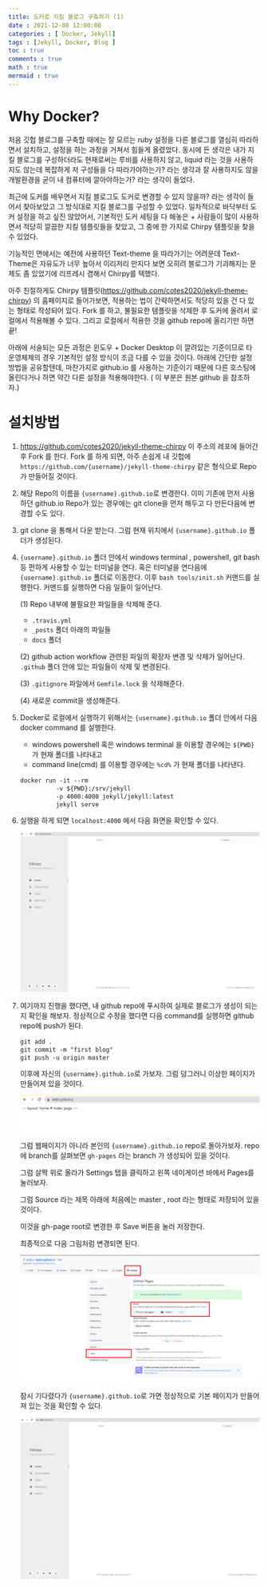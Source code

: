 ```yaml
---
title: 도커로 지킬 블로그 구축하기 (1)
date : 2021-12-08 12:00:00
categories : [ Docker, Jekyll]
tags : [Jekyll, Docker, Blog ]
toc : true
comments : true
math : true
mermaid : true
---
```



# Why Docker?

 처음 깃헙 블로그를 구축할 때에는 잘 모르는 ruby 설정을 다른 블로그를 열심히 따라하면서 설치하고, 설정을 하는 과정을 거쳐서 힘들게 올렸었다. 동시에 든 생각은 내가 지킬 블로그를 구성하더라도 현재로써는 루비를 사용하지 않고, liquid 라는 것을 사용하지도 않는데 복잡하게 저 구성들을 다 따라가야하는가? 라는 생각과 잘 사용하지도 않을 개발환경을 굳이 내 컴퓨터에 깔아야하는가? 라는 생각이 들었다. 

 최근에 도커를 배우면서 지킬 블로그도 도커로 변경할 수 있지 않을까? 라는 생각이 들어서 찾아보았고 그 방식대로 지킬 블로그를 구성할 수 있었다. 일차적으로 바닥부터 도커 설정을 하고 싶진 않았어서, 기본적인 도커 세팅을 다 해놓은 + 사람들이 많이 사용하면서 적당히 깔끔한 지킬 템플릿들을 찾았고, 그 중에 한 가지로 Chirpy 템플릿을 찾을 수 있었다. 

 기능적인 면에서는 예전에 사용하던 Text-theme 을 따라가기는 어려운데 Text-Theme은 자유도가 너무 높아서 이리저리 만지다 보면 오히려 블로그가 기괴해지는 문제도 좀 있었기에 리프레시 겸해서 Chirpy를 택했다. 


 아주 친절하게도 Chirpy 템플릿(https://github.com/cotes2020/jekyll-theme-chirpy) 의 홈페이지로 들어가보면, 적용하는 법이 간략하면서도 적당히 있을 건 다 있는 형태로 작성되어 있다. Fork 를 하고, 불필요한 템플릿을 삭제한 후 도커에 올려서 로컬에서 적용해볼 수 있다. 그리고 로컬에서 적용한 것을 github repo에 올리기만 하면 끝! 


 아래에 서술되는 모든 과정은 윈도우 + Docker Desktop 이 깔려있는 기준이므로 타 운영체제의 경우 기본적인 설정 방식이 조금 다를 수 있을 것이다. 아래에 간단한 설정 방법을 공유할텐데, 마찬가지로 github.io 를 사용하는 기준이기 때문에 다른 호스팅에 올린다거나 하면 약간 다른 설정을 적용해야한다. ( 이 부분은 원본 github 을 참조하자.)


# 설치방법

 1. https://github.com/cotes2020/jekyll-theme-chirpy 이 주소의 레포에 들어간 후 Fork 를 한다. 
 Fork 를 하게 되면, 아주 손쉽게 내 깃헙에  `https://github.com/{username}/jekyll-theme-chirpy` 같은 형식으로 Repo가 만들어질 것이다. 

 2. 해당 Repo의 이름을 `{username}.github.io`로 변경한다. 이미 기존에 먼저 사용하던 github.io Repo가 있는 경우에는 git clone을 먼저 해두고 다 만든다음에 변경할 수도 있다. 

 3. git clone 을 통해서 다운 받는다. 그럼 현재 위치에서 `{username}.github.io` 폴더가 생성된다.

 4. `{username}.github.io` 폴더 안에서 windows terminal , powershell, git bash 등 편하게 사용할 수 있는 터미널을 연다. 혹은 터미널을 연다음에 `{username}.github.io` 폴더로 이동한다. 이후 `bash tools/init.sh` 커맨드를 실행한다. 커맨드를 실행하면 다음 일들이 일어난다. 
 
    (1) Repo 내부에 불필요한 파일들을 삭제해 준다. 
    * `.travis.yml`
    * `_posts` 폴더 아래의 파일들
    * `docs` 폴더 

    (2) github action workflow 관련된 파일의 확장자 변경 및 삭제가 일어난다. `.github` 폴더 안에 있는 파일들이 삭제 및 변경된다. 

    (3) `.gitignore` 파일에서 `Gemfile.lock` 을 삭제해준다. 

    (4) 새로운 commit을 생성해준다. 

5. Docker로 로컬에서 실행하기 위해서는 `{username}.github.io` 폴더 안에서 다음 docker command 를 실행한다. 

    - windows powershell 혹은 windows terminal 을 이용할 경우에는 `${PWD}`가 현재 폴더를 나타내고 
    - command line(cmd) 를 이용할 경우에는 `%cd%` 가 현재 폴더를 나타낸다. 


    ``` console
    docker run -it --rm
              -v ${PWD}:/srv/jekyll
              -p 4000:4000 jekyll/jekyll:latest
              jekyll serve
    ```

6. 실행을 하게 되면 `localhost:4000` 에서 다음 화면을 확인할 수 있다. 


    ![chirpy_000](/assets/img/articles/20211208/chirpy000.png)


7. 여기까지 진행을 했다면, 내 github repo에 푸시하여 실제로 블로그가 생성이 되는지 확인을 해보자. 정상적으로 수정을 했다면 다음 command를 실행하면 github repo에 push가 된다. 

    ``` console
    git add . 
    git commit -m "first blog"
    git push -u origin master
    ```

    이후에 자신의 `{username}.github.io`로 가보자. 
    그럼 덩그러니 이상한 페이지가 만들어져 있을 것이다. 


    ![ chirpy_001 ](/assets/img/articles/20211208/chirpy001.png?raw=true)


    그럼 웹페이지가 아니라 본인의 `{username}.github.io` repo로 돌아가보자. 
    repo에 branch를 살펴보면 `gh-pages` 라는 branch 가 생성되어 있을 것이다. 

    그럼 살짝 위로 올라가 Settings 탭을 클릭하고 왼쪽 네이게이션 바에서 Pages를 눌러보자. 

    그럼 Source 라는 제목 아래에 
    처음에는 master , root 라는 형태로 저장되어 있을 것이다. 

    이것을 gh-page root로 변경한 후 Save 버튼을 눌러 저장한다. 

    최종적으로 다음 그림처럼 변경되면 된다. 


    ![ chirpy_002 ](/assets/img/articles/20211208/chirpy002.png?raw=true)


    잠시 기다렸다가 `{username}.github.io`로 가면 정상적으로 기본 페이지가 만들어져 있는 것을 확인할 수 있다. 


    ![ chirpy_003 ](/assets/img/articles/20211208/chirpy003.png?raw=true)



